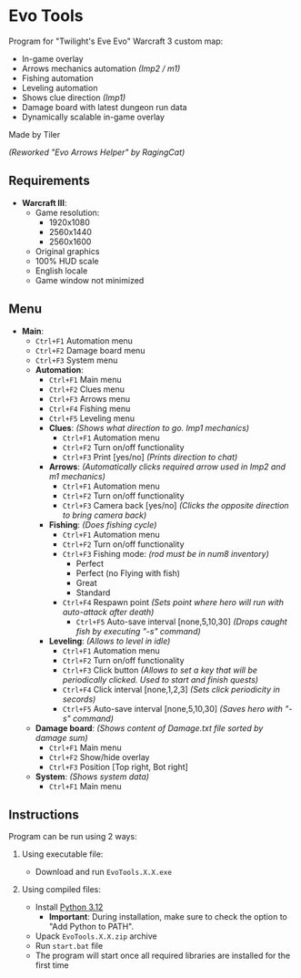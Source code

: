 # Evo Tools

Program for "Twilight's Eve Evo" Warcraft 3 custom map:

  - In-game overlay
  - Arrows mechanics automation *(Imp2 / m1)*
  - Fishing automation
  - Leveling automation
  - Shows clue direction *(Imp1)*
  - Damage board with latest dungeon run data
  - Dynamically scalable in-game overlay

Made by Tiler

*(Reworked "Evo Arrows Helper" by RagingCat)*

## Requirements

- **Warcraft III**:
  - Game resolution:
    - 1920x1080
    - 2560x1440
    - 2560x1600
  - Original graphics
  - 100% HUD scale
  - English locale
  - Game window not minimized

## Menu
 - **Main**:
   - `Ctrl+F1` Automation menu
   - `Ctrl+F2` Damage board menu
   - `Ctrl+F3` System menu
   - **Automation**:
     - `Ctrl+F1` Main menu
     - `Ctrl+F2` Clues menu
     - `Ctrl+F3` Arrows menu
     - `Ctrl+F4` Fishing menu
     - `Ctrl+F5` Leveling menu
     - **Clues**: *(Shows what direction to go. Imp1 mechanics)*
       - `Ctrl+F1` Automation menu
       - `Ctrl+F2` Turn on/off functionality
       - `Ctrl+F3` Print [yes/no] *(Prints direction to chat)*
     - **Arrows**: *(Automatically clicks required arrow used in Imp2 and m1 mechanics)*
       - `Ctrl+F1` Automation menu
       - `Ctrl+F2` Turn on/off functionality
       - `Ctrl+F3` Camera back [yes/no] *(Clicks the opposite direction to bring camera back)*
     - **Fishing**: *(Does fishing cycle)*
       - `Ctrl+F1` Automation menu
       - `Ctrl+F2` Turn on/off functionality
       - `Ctrl+F3` Fishing mode: *(rod must be in num8 inventory)*
         - Perfect
         - Perfect (no Flying with fish)
         - Great
         - Standard
       - `Ctrl+F4` Respawn point *(Sets point where hero will run with auto-attack after death)*
         - `Ctrl+F5` Auto-save interval [none,5,10,30] *(Drops caught fish by executing "-s" command)*
     - **Leveling**: *(Allows to level in idle)*
       - `Ctrl+F1` Automation menu
       - `Ctrl+F2` Turn on/off functionality
       - `Ctrl+F3` Click button *(Allows to set a key that will be periodically clicked. Used to start and finish quests)*
       - `Ctrl+F4` Click interval [none,1,2,3] *(Sets click periodicity in secords)*
       - `Ctrl+F5` Auto-save interval [none,5,10,30] *(Saves hero with "-s" command)*
   - **Damage board**: *(Shows content of Damage.txt file sorted by damage sum)*
     - `Ctrl+F1` Main menu
     - `Ctrl+F2` Show/hide overlay
     - `Ctrl+F3` Position [Top right, Bot right]
   - **System**: *(Shows system data)*
     - `Ctrl+F1` Main menu

## Instructions

Program can be run using 2 ways:

1. Using executable file:
    - Download and run `EvoTools.X.X.exe`

2. Using compiled files:
    - Install [Python 3.12](https://www.python.org/downloads/release/python-3129/)
      - **Important**: During installation, make sure to check the option to "Add Python to PATH".
    - Upack `EvoTools.X.X.zip` archive
    - Run `start.bat` file
    - The program will start once all required libraries are installed for the first time
